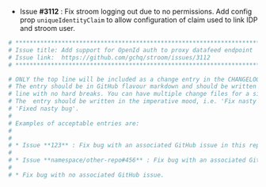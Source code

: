 * Issue **#3112** : Fix stroom logging out due to no permissions. Add config prop `uniqueIdentityClaim` to allow configuration of claim used to link IDP and stroom user.


```sh
# ********************************************************************************
# Issue title: Add support for OpenId auth to proxy datafeed endpoint
# Issue link:  https://github.com/gchq/stroom/issues/3112
# ********************************************************************************

# ONLY the top line will be included as a change entry in the CHANGELOG.
# The entry should be in GitHub flavour markdown and should be written on a SINGLE
# line with no hard breaks. You can have multiple change files for a single GitHub issue.
# The  entry should be written in the imperative mood, i.e. 'Fix nasty bug' rather than
# 'Fixed nasty bug'.
#
# Examples of acceptable entries are:
#
#
# * Issue **123** : Fix bug with an associated GitHub issue in this repository
#
# * Issue **namespace/other-repo#456** : Fix bug with an associated GitHub issue in another repository
#
# * Fix bug with no associated GitHub issue.
```
